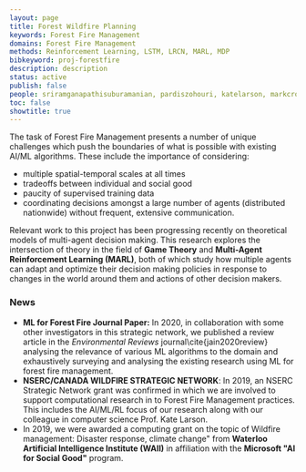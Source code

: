 ```yaml
---
layout: page
title: Forest Wildfire Planning
keywords: Forest Fire Management
domains: Forest Fire Management
methods: Reinforcement Learning, LSTM, LRCN, MARL, MDP
bibkeyword: proj-forestfire
description: description
status: active
publish: false
people: sriramganapathisuburamanian, pardiszohouri, katelarson, markcrowley
toc: false
showtitle: true
---
```


The task of Forest Fire Management presents a number of unique challenges which push the boundaries of what is possible with existing AI/ML algorithms. These include the importance of considering:
- multiple spatial-temporal scales at all times
- tradeoffs between individual and social good
- paucity of supervised training data
- coordinating decisions amongst a large number of agents (distributed nationwide) without frequent, extensive communication.

Relevant work to this project has been progressing recently on theoretical models of multi-agent decision making. 
This research explores the intersection of theory in the field of **Game Theory** and **Multi-Agent Reinforcement Learning (MARL)**, both of which study how multiple agents can adapt and optimize their decision making policies in response to changes in the world around them and actions of other decision makers.  



### News

- **ML for Forest Fire Journal Paper:** In 2020, in collaboration with some other investigators in this strategic network, we published a review article in the *Environmental Reviews* journal\cite{jain2020review} analysing the relevance of various ML algorithms to the domain and exhaustively surveying and analysing the existing research using ML for forest fire management.
- **NSERC/CANADA WILDFIRE STRATEGIC NETWORK**: In 2019, an NSERC Strategic Network grant was confirmed in which we are involved to support computational research in to Forest Fire Management practices. This includes the AI/ML/RL focus of our research along with our colleague in computer science Prof. Kate Larson.
- In 2019, we were awarded a computing grant on the topic of 
Wildfire management: Disaster response, climate change" from **Waterloo Artificial Intelligence Institute (WAII)** in affiliation with the **Microsoft "AI for Social Good"** program.



